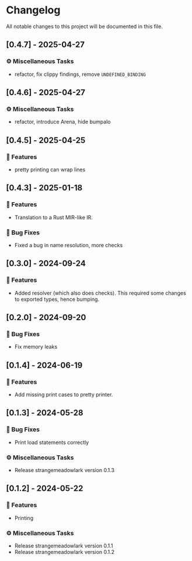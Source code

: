 # Changelog

All notable changes to this project will be documented in this file.

## [0.4.7] - 2025-04-27

### ⚙️ Miscellaneous Tasks

- refactor, fix clippy findings, remove `UNDEFINED_BINDING`

## [0.4.6] - 2025-04-27

### ⚙️ Miscellaneous Tasks

- refactor, introduce Arena, hide bumpalo

## [0.4.5] - 2025-04-25

### 🚀 Features

- pretty printing can wrap lines

## [0.4.3] - 2025-01-18

### 🚀 Features

- Translation to a Rust MIR-like IR.

### 🐛 Bug Fixes

- Fixed a bug in name resolution, more checks

## [0.3.0] - 2024-09-24

### 🚀 Features

- Added resolver (which also does checks). This required some changes to exported types, hence bumping.

## [0.2.0] - 2024-09-20

### 🐛 Bug Fixes

- Fix memory leaks

## [0.1.4] - 2024-06-19

### 🚀 Features

- Add missing print cases to pretty printer.

## [0.1.3] - 2024-05-28

### 🐛 Bug Fixes

- Print load statements correctly

### ⚙️ Miscellaneous Tasks

- Release strangemeadowlark version 0.1.3

## [0.1.2] - 2024-05-22

### 🚀 Features

- Printing

### ⚙️ Miscellaneous Tasks

- Release strangemeadowlark version 0.1.1
- Release strangemeadowlark version 0.1.2

<!-- generated by git-cliff -->
